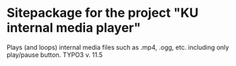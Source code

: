 Sitepackage for the project "KU internal media player"
==============================================================

Plays (and loops) internal media files such as .mp4, .ogg, etc. including only play/pause button.
TYPO3 v. 11.5
